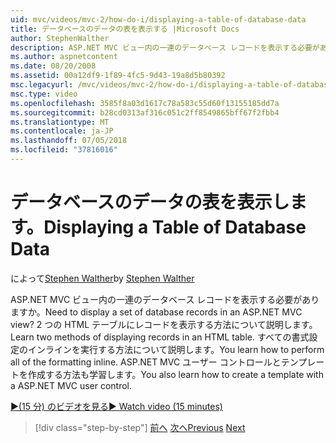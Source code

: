 ```yaml
---
uid: mvc/videos/mvc-2/how-do-i/displaying-a-table-of-database-data
title: データベースのデータの表を表示する |Microsoft Docs
author: StephenWalther
description: ASP.NET MVC ビュー内の一連のデータベース レコードを表示する必要がありますか。 2 つの HTML テーブルにレコードを表示する方法について説明します。 T のすべてを実行する方法について説明します.
ms.author: aspnetcontent
ms.date: 08/20/2008
ms.assetid: 00a12df9-1f89-4fc5-9d43-19a8d5b80392
msc.legacyurl: /mvc/videos/mvc-2/how-do-i/displaying-a-table-of-database-data
msc.type: video
ms.openlocfilehash: 3585f8a03d1617c78a583c55d60f13155185dd7a
ms.sourcegitcommit: b28cd0313af316c051c2ff8549865bff67f2fbb4
ms.translationtype: MT
ms.contentlocale: ja-JP
ms.lasthandoff: 07/05/2018
ms.locfileid: "37816016"
---
```

<a name="displaying-a-table-of-database-data"></a><span data-ttu-id="29ec1-105">データベースのデータの表を表示します。</span><span class="sxs-lookup"><span data-stu-id="29ec1-105">Displaying a Table of Database Data</span></span>
====================
<span data-ttu-id="29ec1-106">によって[Stephen Walther](https://github.com/StephenWalther)</span><span class="sxs-lookup"><span data-stu-id="29ec1-106">by [Stephen Walther](https://github.com/StephenWalther)</span></span>

<span data-ttu-id="29ec1-107">ASP.NET MVC ビュー内の一連のデータベース レコードを表示する必要がありますか。</span><span class="sxs-lookup"><span data-stu-id="29ec1-107">Need to display a set of database records in an ASP.NET MVC view?</span></span> <span data-ttu-id="29ec1-108">2 つの HTML テーブルにレコードを表示する方法について説明します。</span><span class="sxs-lookup"><span data-stu-id="29ec1-108">Learn two methods of displaying records in an HTML table.</span></span> <span data-ttu-id="29ec1-109">すべての書式設定のインラインを実行する方法について説明します。</span><span class="sxs-lookup"><span data-stu-id="29ec1-109">You learn how to perform all of the formatting inline.</span></span> <span data-ttu-id="29ec1-110">ASP.NET MVC ユーザー コントロールとテンプレートを作成する方法も学習します。</span><span class="sxs-lookup"><span data-stu-id="29ec1-110">You also learn how to create a template with a ASP.NET MVC user control.</span></span>

[<span data-ttu-id="29ec1-111">&#9654;(15 分) のビデオを見る</span><span class="sxs-lookup"><span data-stu-id="29ec1-111">&#9654; Watch video (15 minutes)</span></span>](https://channel9.msdn.com/Blogs/ASP-NET-Site-Videos/displaying-a-table-of-database-data)

> [!div class="step-by-step"]
> <span data-ttu-id="29ec1-112">[前へ](creating-model-classes-with-linq-to-sql.md)
> [次へ](what-is-aspnet-mvc-80-minute-technical-video-for-developers-building-nerddinner.md)</span><span class="sxs-lookup"><span data-stu-id="29ec1-112">[Previous](creating-model-classes-with-linq-to-sql.md)
[Next](what-is-aspnet-mvc-80-minute-technical-video-for-developers-building-nerddinner.md)</span></span>
